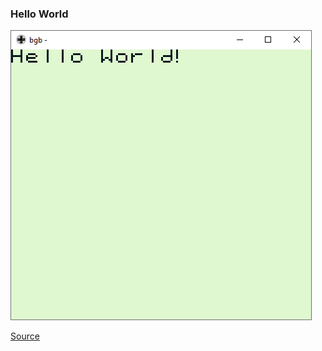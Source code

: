 ### Hello World


![Result](hello-world.png)


[Source](https://eldred.fr/gb-asm-tutorial/hello-world.html)